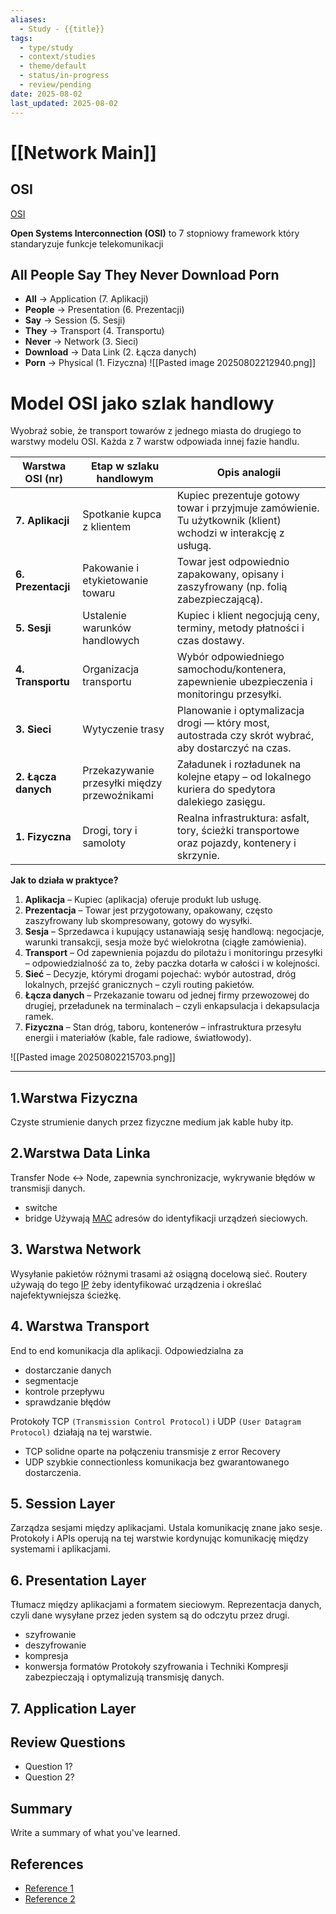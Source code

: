 ```yaml
---
aliases:
  - Study - {{title}}
tags:
  - type/study
  - context/studies
  - theme/default
  - status/in-progress
  - review/pending
date: 2025-08-02
last_updated: 2025-08-02
---
```


# [[Network Main]]

## OSI 

[OSI](https://www.youtube.com/watch?v=0y6FtKsg6J4)

**Open Systems Interconnection (OSI)** to 7 stopniowy framework który standaryzuje funkcje telekomunikacji 

## **All People Say They Never Download Porn**

- **All** → Application (7. Aplikacji)  
- **People** → Presentation (6. Prezentacji)  
- **Say** → Session (5. Sesji)  
- **They** → Transport (4. Transportu)  
- **Never** → Network (3. Sieci)  
- **Download** → Data Link (2. Łącza danych)  
- **Porn** → Physical (1. Fizyczna) 
![[Pasted image 20250802212940.png]]

# Model OSI jako szlak handlowy

Wyobraź sobie, że transport towarów z jednego miasta do drugiego to warstwy modelu OSI. Każda z 7 warstw odpowiada innej fazie handlu.

| Warstwa OSI (nr) | Etap w szlaku handlowym                             | Opis analogii                                                                                 |
|------------------|------------------------------------------------------|-----------------------------------------------------------------------------------------------|
| **7. Aplikacji** | Spotkanie kupca z klientem                          | Kupiec prezentuje gotowy towar i przyjmuje zamówienie. Tu użytkownik (klient) wchodzi w interakcję z usługą. |
| **6. Prezentacji** | Pakowanie i etykietowanie towaru                  | Towar jest odpowiednio zapakowany, opisany i zaszyfrowany (np. folią zabezpieczającą).         |
| **5. Sesji**      | Ustalenie warunków handlowych                       | Kupiec i klient negocjują ceny, terminy, metody płatności i czas dostawy.                     |
| **4. Transportu** | Organizacja transportu                              | Wybór odpowiedniego samochodu/kontenera, zapewnienie ubezpieczenia i monitoringu przesyłki.   |
| **3. Sieci**      | Wytyczenie trasy                                    | Planowanie i optymalizacja drogi — który most, autostrada czy skrót wybrać, aby dostarczyć na czas. |
| **2. Łącza danych** | Przekazywanie przesyłki między przewoźnikami       | Załadunek i rozładunek na kolejne etapy – od lokalnego kuriera do spedytora dalekiego zasięgu. |
| **1. Fizyczna**   | Drogi, tory i samoloty                              | Realna infrastruktura: asfalt, tory, ścieżki transportowe oraz pojazdy, kontenery i skrzynie. |

**Jak to działa w praktyce?**  
1. **Aplikacja** – Kupiec (aplikacja) oferuje produkt lub usługę.  
2. **Prezentacja** – Towar jest przygotowany, opakowany, często zaszyfrowany lub skompresowany, gotowy do wysyłki.  
3. **Sesja** – Sprzedawca i kupujący ustanawiają sesję handlową: negocjacje, warunki transakcji, sesja może być wielokrotna (ciągłe zamówienia).  
4. **Transport** – Od zapewnienia pojazdu do pilotażu i monitoringu przesyłki – odpowiedzialność za to, żeby paczka dotarła w całości i w kolejności.  
5. **Sieć** – Decyzje, którymi drogami pojechać: wybór autostrad, dróg lokalnych, przejść granicznych – czyli routing pakietów.  
6. **Łącza danych** – Przekazanie towaru od jednej firmy przewozowej do drugiej, przeładunek na terminalach – czyli enkapsulacja i dekapsulacja ramek.  
7. **Fizyczna** – Stan dróg, taboru, kontenerów – infrastruktura przesyłu energii i materiałów (kable, fale radiowe, światłowody).


![[Pasted image 20250802215703.png]]

---

## 1.Warstwa Fizyczna

Czyste strumienie danych przez fizyczne medium jak kable huby itp.

## 2.Warstwa Data Linka 

Transfer Node <-> Node, zapewnia synchronizacje, wykrywanie błędów w transmisji danych.
- switche 
- bridge
Używają [MAC](https://en.wikipedia.org/wiki/MAC_address) adresów do identyfikacji urządzeń sieciowych.
## 3. Warstwa Network

Wysyłanie pakietów różnymi trasami aż osiągną docelową sieć. Routery używają do tego 
[IP](https://www.kaspersky.com/resource-center/definitions/what-is-an-ip-address) żeby identyfikować urządzenia i określać najefektywniejsza ścieżkę.
## 4. Warstwa Transport

End to end komunikacja dla aplikacji. Odpowiedzialna za 
- dostarczanie danych 
- segmentacje
- kontrole przepływu
- sprawdzanie błędów

Protokoły TCP `(Transmission Control Protocol)` i UDP `(User Datagram Protocol)`
działają na tej warstwie. 

- TCP solidne oparte na połączeniu transmisje z error Recovery
- UDP szybkie connectionless komunikacja bez gwarantowanego dostarczenia.

## 5. Session Layer

Zarządza sesjami między aplikacjami. Ustala komunikację znane jako sesje. Protokoły i APIs operują na tej warstwie kordynując komunikację między systemami i aplikacjami.

## 6. Presentation Layer

Tłumacz między aplikacjami a formatem sieciowym. Reprezentacja danych, czyli dane wysyłane przez jeden system są do odczytu przez drugi. 
- szyfrowanie
- deszyfrowanie
- kompresja
- konwersja formatów
Protokoły szyfrowania i Techniki Kompresji zabezpieczają i optymalizują transmisję danych.

## 7. Application Layer





## Review Questions
- Question 1?
- Question 2?

## Summary
Write a summary of what you've learned.

## References
- [Reference 1](link)
- [Reference 2](link)